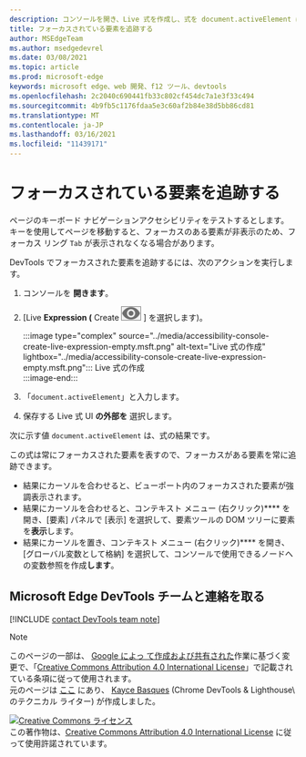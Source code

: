 ```yaml
---
description: コンソールを開き、Live 式を作成し、式を document.activeElement に設定します。
title: フォーカスされている要素を追跡する
author: MSEdgeTeam
ms.author: msedgedevrel
ms.date: 03/08/2021
ms.topic: article
ms.prod: microsoft-edge
keywords: microsoft edge、web 開発、f12 ツール、devtools
ms.openlocfilehash: 2c2040c690441fb33c802cf454dc7a1e3f33c494
ms.sourcegitcommit: 4b9fb5c1176fdaa5e3c60af2b84e38d5bb86cd81
ms.translationtype: MT
ms.contentlocale: ja-JP
ms.lasthandoff: 03/16/2021
ms.locfileid: "11439171"
---
```

<!-- Copyright Kayce Basques 

   Licensed under the Apache License, Version 2.0 (the "License");
   you may not use this file except in compliance with the License.
   You may obtain a copy of the License at

       https://www.apache.org/licenses/LICENSE-2.0

   Unless required by applicable law or agreed to in writing, software
   distributed under the License is distributed on an "AS IS" BASIS,
   WITHOUT WARRANTIES OR CONDITIONS OF ANY KIND, either express or implied.
   See the License for the specific language governing permissions and
   limitations under the License.  -->  

# <a name="track-which-element-has-focus"></a>フォーカスされている要素を追跡する  

ページのキーボード ナビゲーションアクセシビリティをテストするとします。  キーを使用してページを移動すると、フォーカスのある要素が非表示のため、フォーカス リング `Tab` が表示されなくなる場合があります。  

DevTools でフォーカスされた要素を追跡するには、次のアクションを実行します。  

1.  コンソールを **開きます**。  
1.  [Live **Expression \(** Create ![ Live Expression ](../media/create-live-expression-icon.msft.png) \] を選択します)。  
    
    :::image type="complex" source="../media/accessibility-console-create-live-expression-empty.msft.png" alt-text="Live 式の作成" lightbox="../media/accessibility-console-create-live-expression-empty.msft.png":::
       Live 式の作成  
    :::image-end:::  
    
1.  「`document.activeElement`」と入力します。  
1.  保存する Live 式 UI **の外部を** 選択します。  
    
次に示す値 `document.activeElement` は、式の結果です。  

この式は常にフォーカスされた要素を表すので、フォーカスがある要素を常に追跡できます。  

*   結果にカーソルを合わせると、ビューポート内のフォーカスされた要素が強調表示されます。  
*   結果にカーソルを合わせると、コンテキスト メニュー \(右クリック\)**** を開き、[要素] パネルで [表示] を選択して、要素ツールの DOM ツリーに要素を**表示**します。  
*   結果にカーソルを置き、コンテキスト メニュー \(右クリック\)**** を開き、[グローバル変数として格納] を選択して、コンソールで使用できるノードへの変数参照を作成**します**。  

## <a name="getting-in-touch-with-the-microsoft-edge-devtools-team"></a>Microsoft Edge DevTools チームと連絡を取る  

[!INCLUDE [contact DevTools team note](../includes/contact-devtools-team-note.md)]  

<!-- links -->  

> [!NOTE]
> このページの一部は、 [Google によっ て作成および共有された][GoogleSitePolicies]作業に基づく変更で、「[Creative Commons Attribution 4.0 International License][CCA4IL]」で記載されている条項に従って使用されます。  
> 元のページは [ここ](https://developers.google.com/web/tools/chrome-devtools/accessibility/focus) にあり、 [Kayce Basques][KayceBasques] \(Chrome DevTools \& Lighthouse\ のテクニカル ライター) が作成しました。  

[![Creative Commons ライセンス][CCby4Image]][CCA4IL]  
この著作物は、[Creative Commons Attribution 4.0 International License][CCA4IL] に従って使用許諾されています。  

[CCA4IL]: https://creativecommons.org/licenses/by/4.0  
[CCby4Image]: https://i.creativecommons.org/l/by/4.0/88x31.png  
[GoogleSitePolicies]: https://developers.google.com/terms/site-policies  
[KayceBasques]: https://developers.google.com/web/resources/contributors/kaycebasques  
